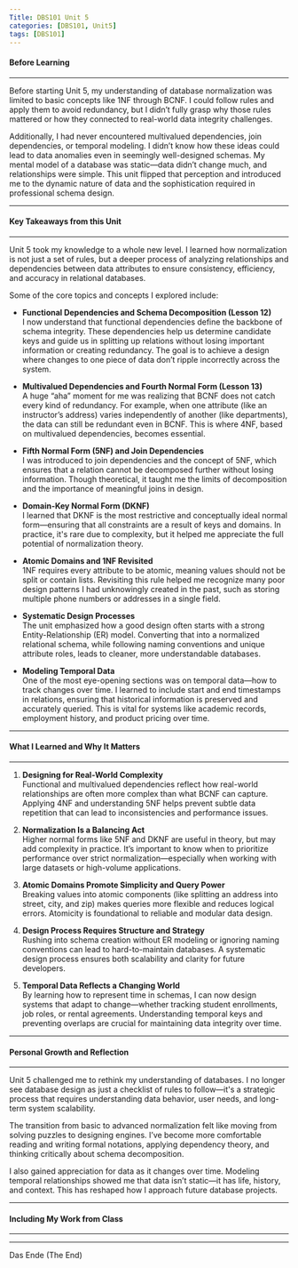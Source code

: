 ```yaml
---
Title: DBS101 Unit 5  
categories: [DBS101, Unit5]  
tags: [DBS101]  
---
```


#### Before Learning  
----  
Before starting Unit 5, my understanding of database normalization was limited to basic concepts like 1NF through BCNF. I could follow rules and apply them to avoid redundancy, but I didn’t fully grasp why those rules mattered or how they connected to real-world data integrity challenges.

Additionally, I had never encountered multivalued dependencies, join dependencies, or temporal modeling. I didn’t know how these ideas could lead to data anomalies even in seemingly well-designed schemas. My mental model of a database was static—data didn’t change much, and relationships were simple. This unit flipped that perception and introduced me to the dynamic nature of data and the sophistication required in professional schema design.

----

#### Key Takeaways from this Unit  
----  

Unit 5 took my knowledge to a whole new level. I learned how normalization is not just a set of rules, but a deeper process of analyzing relationships and dependencies between data attributes to ensure consistency, efficiency, and accuracy in relational databases.

Some of the core topics and concepts I explored include:

- **Functional Dependencies and Schema Decomposition (Lesson 12)**  
  I now understand that functional dependencies define the backbone of schema integrity. These dependencies help us determine candidate keys and guide us in splitting up relations without losing important information or creating redundancy. The goal is to achieve a design where changes to one piece of data don’t ripple incorrectly across the system.

- **Multivalued Dependencies and Fourth Normal Form (Lesson 13)**  
  A huge “aha” moment for me was realizing that BCNF does not catch every kind of redundancy. For example, when one attribute (like an instructor’s address) varies independently of another (like departments), the data can still be redundant even in BCNF. This is where 4NF, based on multivalued dependencies, becomes essential.

- **Fifth Normal Form (5NF) and Join Dependencies**  
  I was introduced to join dependencies and the concept of 5NF, which ensures that a relation cannot be decomposed further without losing information. Though theoretical, it taught me the limits of decomposition and the importance of meaningful joins in design.

- **Domain-Key Normal Form (DKNF)**  
  I learned that DKNF is the most restrictive and conceptually ideal normal form—ensuring that all constraints are a result of keys and domains. In practice, it's rare due to complexity, but it helped me appreciate the full potential of normalization theory.

- **Atomic Domains and 1NF Revisited**  
  1NF requires every attribute to be atomic, meaning values should not be split or contain lists. Revisiting this rule helped me recognize many poor design patterns I had unknowingly created in the past, such as storing multiple phone numbers or addresses in a single field.

- **Systematic Design Processes**  
  The unit emphasized how a good design often starts with a strong Entity-Relationship (ER) model. Converting that into a normalized relational schema, while following naming conventions and unique attribute roles, leads to cleaner, more understandable databases.

- **Modeling Temporal Data**  
  One of the most eye-opening sections was on temporal data—how to track changes over time. I learned to include start and end timestamps in relations, ensuring that historical information is preserved and accurately queried. This is vital for systems like academic records, employment history, and product pricing over time.

----

#### What I Learned and Why It Matters  
----  

1. **Designing for Real-World Complexity**  
   Functional and multivalued dependencies reflect how real-world relationships are often more complex than what BCNF can capture. Applying 4NF and understanding 5NF helps prevent subtle data repetition that can lead to inconsistencies and performance issues.

2. **Normalization Is a Balancing Act**  
   Higher normal forms like 5NF and DKNF are useful in theory, but may add complexity in practice. It’s important to know when to prioritize performance over strict normalization—especially when working with large datasets or high-volume applications.

3. **Atomic Domains Promote Simplicity and Query Power**  
   Breaking values into atomic components (like splitting an address into street, city, and zip) makes queries more flexible and reduces logical errors. Atomicity is foundational to reliable and modular data design.

4. **Design Process Requires Structure and Strategy**  
   Rushing into schema creation without ER modeling or ignoring naming conventions can lead to hard-to-maintain databases. A systematic design process ensures both scalability and clarity for future developers.

5. **Temporal Data Reflects a Changing World**  
   By learning how to represent time in schemas, I can now design systems that adapt to change—whether tracking student enrollments, job roles, or rental agreements. Understanding temporal keys and preventing overlaps are crucial for maintaining data integrity over time.

----

#### Personal Growth and Reflection  
-----  

Unit 5 challenged me to rethink my understanding of databases. I no longer see database design as just a checklist of rules to follow—it's a strategic process that requires understanding data behavior, user needs, and long-term system scalability.

The transition from basic to advanced normalization felt like moving from solving puzzles to designing engines. I’ve become more comfortable reading and writing formal notations, applying dependency theory, and thinking critically about schema decomposition.

I also gained appreciation for data as it changes over time. Modeling temporal relationships showed me that data isn’t static—it has life, history, and context. This has reshaped how I approach future database projects.

----

#### Including My Work from Class  
----


----

Das Ende (The End)
